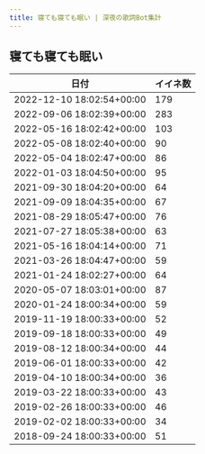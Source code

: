 ```yaml
---
title: 寝ても寝ても眠い | 深夜の歌詞Bot集計
---
```

## 寝ても寝ても眠い

|日付|イイネ数|
|-|-|
|2022-12-10 18:02:54+00:00|179|
|2022-09-06 18:02:39+00:00|283|
|2022-05-16 18:02:42+00:00|103|
|2022-05-08 18:02:40+00:00|90|
|2022-05-04 18:02:47+00:00|86|
|2022-01-03 18:04:50+00:00|95|
|2021-09-30 18:04:20+00:00|64|
|2021-09-09 18:04:35+00:00|67|
|2021-08-29 18:05:47+00:00|76|
|2021-07-27 18:05:38+00:00|63|
|2021-05-16 18:04:14+00:00|71|
|2021-03-26 18:04:47+00:00|59|
|2021-01-24 18:02:27+00:00|64|
|2020-05-07 18:03:01+00:00|87|
|2020-01-24 18:00:34+00:00|59|
|2019-11-19 18:00:33+00:00|52|
|2019-09-18 18:00:33+00:00|49|
|2019-08-12 18:00:34+00:00|44|
|2019-06-01 18:00:33+00:00|42|
|2019-04-10 18:00:34+00:00|36|
|2019-03-22 18:00:33+00:00|43|
|2019-02-26 18:00:33+00:00|46|
|2019-02-02 18:00:33+00:00|34|
|2018-09-24 18:00:33+00:00|51|
